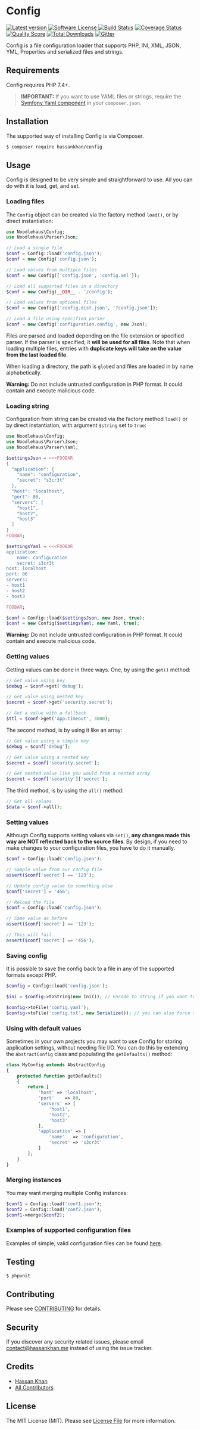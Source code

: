 # Config

[![Latest version][ico-version]][link-packagist]
[![Software License][ico-license]][link-license]
[![Build Status][ico-gh-actions]][link-gh-actions]
[![Coverage Status][ico-scrutinizer]][link-scrutinizer]
[![Quality Score][ico-code-quality]][link-code-quality]
[![Total Downloads][ico-downloads]][link-downloads]
[![Gitter][ico-gitter]][link-gitter]

Config is a file configuration loader that supports PHP, INI, XML, JSON,
YML, Properties and serialized files and strings.

## Requirements

Config requires PHP 7.4+.

> **IMPORTANT:** If you want to use YAML files or strings, require the [Symfony Yaml component](https://github.com/symfony/Yaml) in your `composer.json`.

## Installation

The supported way of installing Config is via Composer.

```sh
$ composer require hassankhan/config
```

## Usage

Config is designed to be very simple and straightforward to use. All you can do with
it is load, get, and set.

### Loading files

The `Config` object can be created via the factory method `load()`, or
by direct instantiation:

```php
use Noodlehaus\Config;
use Noodlehaus\Parser\Json;

// Load a single file
$conf = Config::load('config.json');
$conf = new Config('config.json');

// Load values from multiple files
$conf = new Config(['config.json', 'config.xml']);

// Load all supported files in a directory
$conf = new Config(__DIR__ . '/config');

// Load values from optional files
$conf = new Config(['config.dist.json', '?config.json']);

// Load a file using specified parser
$conf = new Config('configuration.config', new Json);
```

Files are parsed and loaded depending on the file extension or specified
parser. If the parser is specified, it **will be used for all files**. Note
that when loading multiple files, entries with **duplicate keys will take on
the value from the last loaded file**.

When loading a directory, the path is `glob`ed and files are loaded in by
name alphabetically.

**Warning:** Do not include untrusted configuration in PHP format. It could
contain and execute malicious code.

### Loading string

Configuration from string can be created via the factory method `load()` or
by direct instantiation, with argument `$string` set to `true`:

```php
use Noodlehaus\Config;
use Noodlehaus\Parser\Json;
use Noodlehaus\Parser\Yaml;

$settingsJson = <<<FOOBAR
{
  "application": {
    "name": "configuration",
    "secret": "s3cr3t"
  },
  "host": "localhost",
  "port": 80,
  "servers": [
    "host1",
    "host2",
    "host3"
  ]
}
FOOBAR;

$settingsYaml = <<<FOOBAR
application:
    name: configuration
    secret: s3cr3t
host: localhost
port: 80
servers:
- host1
- host2
- host3

FOOBAR;

$conf = Config::load($settingsJson, new Json, true);
$conf = new Config($settingsYaml, new Yaml, true);
```

**Warning:** Do not include untrusted configuration in PHP format. It could
contain and execute malicious code.

### Getting values

Getting values can be done in three ways. One, by using the `get()` method:

```php
// Get value using key
$debug = $conf->get('debug');

// Get value using nested key
$secret = $conf->get('security.secret');

// Get a value with a fallback
$ttl = $conf->get('app.timeout', 3000);
```

The second method, is by using it like an array:

```php
// Get value using a simple key
$debug = $conf['debug'];

// Get value using a nested key
$secret = $conf['security.secret'];

// Get nested value like you would from a nested array
$secret = $conf['security']['secret'];
```

The third method, is by using the `all()` method:

```php
// Get all values
$data = $conf->all();
```

### Setting values

Although Config supports setting values via `set()`,
**any changes made this way are NOT reflected back to the
source files**. By design, if you need to make changes to your
configuration files, you have to do it manually.

```php
$conf = Config::load('config.json');

// Sample value from our config file
assert($conf['secret'] == '123');

// Update config value to something else
$conf['secret'] = '456';

// Reload the file
$conf = Config::load('config.json');

// Same value as before
assert($conf['secret'] == '123');

// This will fail
assert($conf['secret'] == '456');
```

### Saving config

It is possible to save the config back to a file in any of the supported formats
except PHP.

```php
$config = Config::load('config.json');

$ini = $config->toString(new Ini()); // Encode to string if you want to save the file yourself

$config->toFile('config.yaml');
$config->toFile('config.txt', new Serialize()); // you can also force the writer
```

### Using with default values

Sometimes in your own projects you may want to use Config for storing
application settings, without needing file I/O. You can do this by extending
the `AbstractConfig` class and populating the `getDefaults()` method:

```php
class MyConfig extends AbstractConfig
{
    protected function getDefaults()
    {
        return [
            'host' => 'localhost',
            'port'    => 80,
            'servers' => [
                'host1',
                'host2',
                'host3'
            ],
            'application' => [
                'name'   => 'configuration',
                'secret' => 's3cr3t'
            ]
        ];
    }
}
```

### Merging instances

You may want merging multiple Config instances:

```php
$conf1 = Config::load('conf1.json');
$conf2 = Config::load('conf2.json');
$conf1->merge($conf2);
```

### Examples of supported configuration files

Examples of simple, valid configuration files can be found [here](tests/mocks/pass).


## Testing

``` bash
$ phpunit
```


## Contributing

Please see [CONTRIBUTING](CONTRIBUTING.md) for details.


## Security

If you discover any security related issues, please email [contact@hassankhan.me](mailto:contact@hassankhan.me?subject=[SECURITY]%20Config%20Security%20Issue) instead of using the issue tracker.


## Credits

- [Hassan Khan](https://github.com/hassankhan)
- [All Contributors](../../contributors)


## License

The MIT License (MIT). Please see [License File](LICENSE.md) for more information.

[ico-version]: https://img.shields.io/packagist/v/hassankhan/config.svg?style=flat-square
[ico-license]: https://img.shields.io/badge/license-MIT-brightgreen.svg?style=flat-square
[ico-gh-actions]: https://img.shields.io/github/workflow/status/hassankhan/config/Continuous%20Integration/master?style=flat-square
[ico-scrutinizer]: https://img.shields.io/scrutinizer/coverage/g/hassankhan/config.svg?style=flat-square
[ico-code-quality]: https://img.shields.io/scrutinizer/g/hassankhan/config.svg?style=flat-square
[ico-downloads]: https://img.shields.io/packagist/dt/hassankhan/config.svg?style=flat-square
[ico-gitter]: https://img.shields.io/badge/GITTER-JOIN%20CHAT%20%E2%86%92-brightgreen.svg?style=flat-square

[link-packagist]: https://packagist.org/packages/hassankhan/config
[link-license]: http://hassankhan.mit-license.org
[link-gh-actions]: https://github.com/hassankhan/config/actions?query=workflow%3A%22Continuous+Integration%22+branch%3Amaster
[link-scrutinizer]: https://scrutinizer-ci.com/g/hassankhan/config/code-structure
[link-code-quality]: https://scrutinizer-ci.com/g/hassankhan/config
[link-downloads]: https://packagist.org/packages/hassankhan/config
[link-gitter]: https://gitter.im/hassankhan/config?utm_source=badge&utm_medium=badge&utm_campaign=pr-badge
